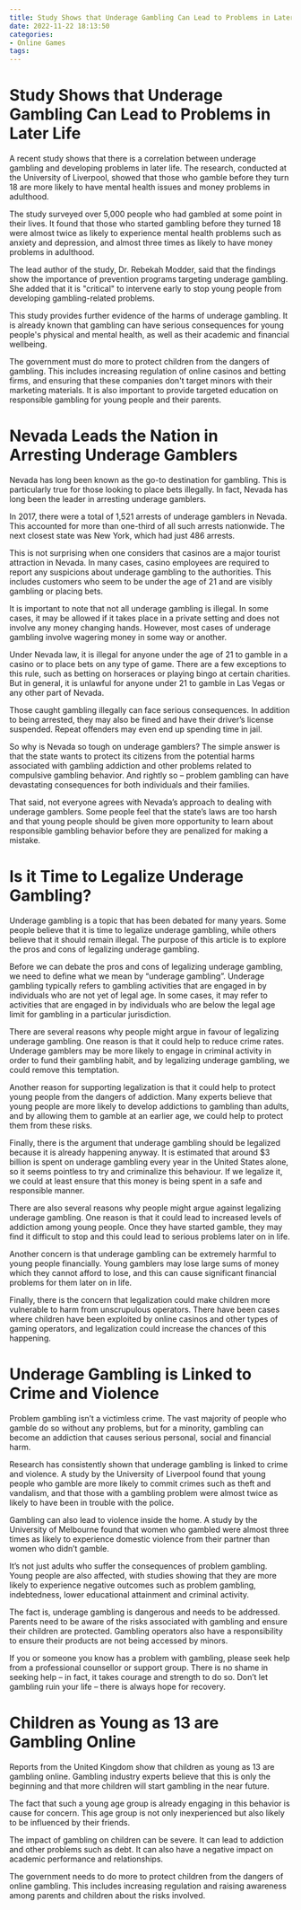```yaml
---
title: Study Shows that Underage Gambling Can Lead to Problems in Later Life 
date: 2022-11-22 18:13:50
categories:
- Online Games
tags:
---
```



#  Study Shows that Underage Gambling Can Lead to Problems in Later Life 

A recent study shows that there is a correlation between underage gambling and developing problems in later life. The research, conducted at the University of Liverpool, showed that those who gamble before they turn 18 are more likely to have mental health issues and money problems in adulthood.

The study surveyed over 5,000 people who had gambled at some point in their lives. It found that those who started gambling before they turned 18 were almost twice as likely to experience mental health problems such as anxiety and depression, and almost three times as likely to have money problems in adulthood.

The lead author of the study, Dr. Rebekah Modder, said that the findings show the importance of prevention programs targeting underage gambling. She added that it is "critical" to intervene early to stop young people from developing gambling-related problems.

This study provides further evidence of the harms of underage gambling. It is already known that gambling can have serious consequences for young people's physical and mental health, as well as their academic and financial wellbeing.

The government must do more to protect children from the dangers of gambling. This includes increasing regulation of online casinos and betting firms, and ensuring that these companies don't target minors with their marketing materials. It is also important to provide targeted education on responsible gambling for young people and their parents.

#  Nevada Leads the Nation in Arresting Underage Gamblers 

Nevada has long been known as the go-to destination for gambling. This is particularly true for those looking to place bets illegally. In fact, Nevada has long been the leader in arresting underage gamblers.

In 2017, there were a total of 1,521 arrests of underage gamblers in Nevada. This accounted for more than one-third of all such arrests nationwide. The next closest state was New York, which had just 486 arrests.

This is not surprising when one considers that casinos are a major tourist attraction in Nevada. In many cases, casino employees are required to report any suspicions about underage gambling to the authorities. This includes customers who seem to be under the age of 21 and are visibly gambling or placing bets.

It is important to note that not all underage gambling is illegal. In some cases, it may be allowed if it takes place in a private setting and does not involve any money changing hands. However, most cases of underage gambling involve wagering money in some way or another.

Under Nevada law, it is illegal for anyone under the age of 21 to gamble in a casino or to place bets on any type of game. There are a few exceptions to this rule, such as betting on horseraces or playing bingo at certain charities. But in general, it is unlawful for anyone under 21 to gamble in Las Vegas or any other part of Nevada.

Those caught gambling illegally can face serious consequences. In addition to being arrested, they may also be fined and have their driver’s license suspended. Repeat offenders may even end up spending time in jail.

So why is Nevada so tough on underage gamblers? The simple answer is that the state wants to protect its citizens from the potential harms associated with gambling addiction and other problems related to compulsive gambling behavior. And rightly so – problem gambling can have devastating consequences for both individuals and their families.

That said, not everyone agrees with Nevada’s approach to dealing with underage gamblers. Some people feel that the state’s laws are too harsh and that young people should be given more opportunity to learn about responsible gambling behavior before they are penalized for making a mistake.

#  Is it Time to Legalize Underage Gambling? 

Underage gambling is a topic that has been debated for many years. Some people believe that it is time to legalize underage gambling, while others believe that it should remain illegal. The purpose of this article is to explore the pros and cons of legalizing underage gambling.

Before we can debate the pros and cons of legalizing underage gambling, we need to define what we mean by “underage gambling”. Underage gambling typically refers to gambling activities that are engaged in by individuals who are not yet of legal age. In some cases, it may refer to activities that are engaged in by individuals who are below the legal age limit for gambling in a particular jurisdiction.

There are several reasons why people might argue in favour of legalizing underage gambling. One reason is that it could help to reduce crime rates. Underage gamblers may be more likely to engage in criminal activity in order to fund their gambling habit, and by legalizing underage gambling, we could remove this temptation.

Another reason for supporting legalization is that it could help to protect young people from the dangers of addiction. Many experts believe that young people are more likely to develop addictions to gambling than adults, and by allowing them to gamble at an earlier age, we could help to protect them from these risks.

Finally, there is the argument that underage gambling should be legalized because it is already happening anyway. It is estimated that around $3 billion is spent on underage gambling every year in the United States alone, so it seems pointless to try and criminalize this behaviour. If we legalize it, we could at least ensure that this money is being spent in a safe and responsible manner.

There are also several reasons why people might argue against legalizing underage gambling. One reason is that it could lead to increased levels of addiction among young people. Once they have started gamble, they may find it difficult to stop and this could lead to serious problems later on in life.

Another concern is that underage gambling can be extremely harmful to young people financially. Young gamblers may lose large sums of money which they cannot afford to lose, and this can cause significant financial problems for them later on in life.

Finally, there is the concern that legalization could make children more vulnerable to harm from unscrupulous operators. There have been cases where children have been exploited by online casinos and other types of gaming operators, and legalization could increase the chances of this happening.

#  Underage Gambling is Linked to Crime and Violence 

Problem gambling isn’t a victimless crime. The vast majority of people who gamble do so without any problems, but for a minority, gambling can become an addiction that causes serious personal, social and financial harm.

Research has consistently shown that underage gambling is linked to crime and violence. A study by the University of Liverpool found that young people who gamble are more likely to commit crimes such as theft and vandalism, and that those with a gambling problem were almost twice as likely to have been in trouble with the police.

Gambling can also lead to violence inside the home. A study by the University of Melbourne found that women who gambled were almost three times as likely to experience domestic violence from their partner than women who didn’t gamble.

It’s not just adults who suffer the consequences of problem gambling. Young people are also affected, with studies showing that they are more likely to experience negative outcomes such as problem gambling, indebtedness, lower educational attainment and criminal activity.

The fact is, underage gambling is dangerous and needs to be addressed. Parents need to be aware of the risks associated with gambling and ensure their children are protected. Gambling operators also have a responsibility to ensure their products are not being accessed by minors.

If you or someone you know has a problem with gambling, please seek help from a professional counsellor or support group. There is no shame in seeking help – in fact, it takes courage and strength to do so. Don’t let gambling ruin your life – there is always hope for recovery.

#  Children as Young as 13 are Gambling Online

Reports from the United Kingdom show that children as young as 13 are gambling online. Gambling industry experts believe that this is only the beginning and that more children will start gambling in the near future.

The fact that such a young age group is already engaging in this behavior is cause for concern. This age group is not only inexperienced but also likely to be influenced by their friends.

The impact of gambling on children can be severe. It can lead to addiction and other problems such as debt. It can also have a negative impact on academic performance and relationships.

The government needs to do more to protect children from the dangers of online gambling. This includes increasing regulation and raising awareness among parents and children about the risks involved.
